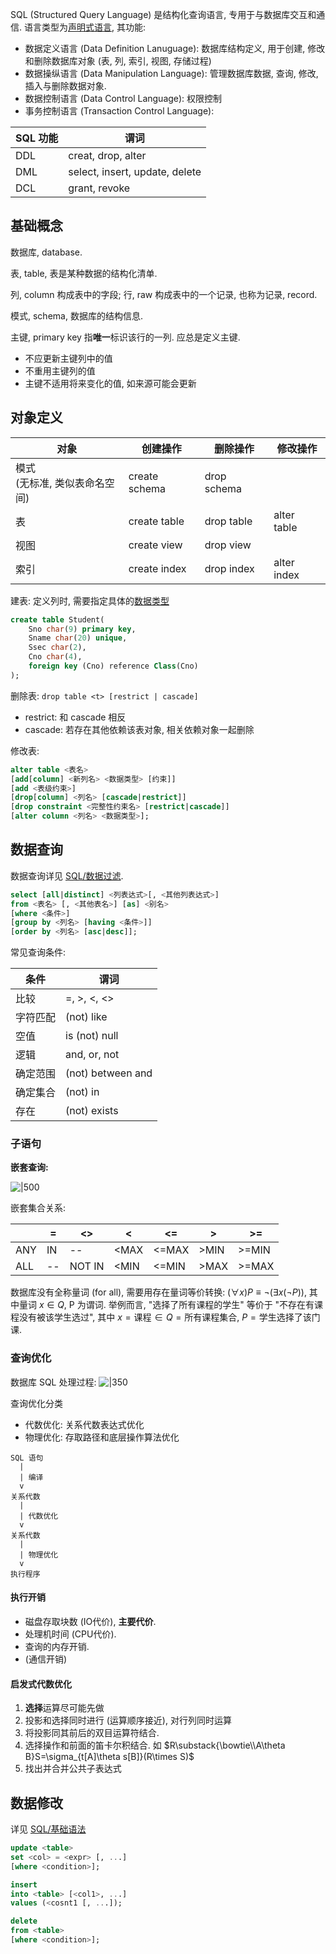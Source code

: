 SQL (Structured Query Language) 是结构化查询语言, 专用于与数据库交互和通信. 语言类型为[声明式语言](../../../Language/设计模式/编程范式.md), 其功能:
- 数据定义语言 (Data Definition Lanuguage): 数据库结构定义, 用于创建, 修改和删除数据库对象 (表, 列, 索引, 视图, 存储过程)
- 数据操纵语言 (Data Manipulation Language): 管理数据库数据, 查询, 修改, 插入与删除数据对象.
- 数据控制语言 (Data Control Language): 权限控制
- 事务控制语言 (Transaction Control Language): 

| SQL 功能 | 谓词                           |
| -------- | ------------------------------ |
| DDL      | creat, drop, alter             |
| DML      | select, insert, update, delete |
| DCL      | grant, revoke                               |

## 基础概念

数据库, database.

表, table, 表是某种数据的结构化清单. 

列, column 构成表中的字段; 行, raw 构成表中的一个记录, 也称为记录, record.

模式, schema, 数据库的结构信息.

主键, primary key 指**唯一**标识该行的一列. 应总是定义主键.  
- 不应更新主键列中的值
- 不重用主键列的值
- 主键不适用将来变化的值, 如来源可能会更新

## 对象定义

| 对象                    | 创建操作      | 删除操作    | 修改操作    |
| ----------------------- | ------------- | ----------- | ----------- |
| 模式 <br> (无标准, 类似表命名空间) | create schema | drop schema |             |
| 表                      | create table  | drop table  | alter table |
| 视图                    | create view   | drop view   |             |
| 索引                    | create index  | drop index  | alter index            |

建表: 定义列时, 需要指定具体的[数据类型](数据类型.md)

```sql
create table Student(
	Sno char(9) primary key,
	Sname char(20) unique,
	Ssec char(2),
	Cno char(4),
	foreign key (Cno) reference Class(Cno)
);
```

删除表: `drop table <t> [restrict | cascade]`
- restrict: 和 cascade 相反
- cascade: 若存在其他依赖该表对象, 相关依赖对象一起删除

修改表:
```sql
alter table <表名>
[add[column] <新列名> <数据类型> [约束]]
[add <表级约束>]
[drop[column] <列名> [cascade|restrict]]
[drop constraint <完整性约束名> [restrict|cascade]]
[alter column <列名> <数据类型>];
```

## 数据查询

数据查询详见 [SQL/数据过滤](数据过滤.md).

```sql
select [all|distinct] <列表达式>[, <其他列表达式>]
from <表名> [, <其他表名>] [as] <别名>
[where <条件>]
[group by <列名> [having <条件>]]
[order by <列名> [asc|desc]];
```

常见查询条件:

| 条件     | 谓词              |
| -------- | ----------------- |
| 比较     | =, >, <, <>       |
| 字符匹配 | (not) like        |
| 空值     | is (not) null     |
| 逻辑     | and, or, not      |
| 确定范围 | (not) between and |
| 确定集合 | (not) in          |
| 存在     | (not) exists             | 

### 子语句

**嵌套查询:**

![|500](../../../attach/数据库_JOIN语法.png)

嵌套集合关系:

|     | =   | <>     | <    | <=    | >    | >=    |
| --- | --- | ------ | ---- | ----- | ---- | ----- |
| ANY | IN  | --     | <MAX | <=MAX | >MIN | >=MIN |
| ALL | --  | NOT IN | <MIN | <=MIN | >MAX | >=MAX      |

数据库没有全称量词 (for all), 需要用存在量词等价转换: $(\forall x) P\equiv \neg (\exists x(\neg P))$, 其中量词 $x\in Q$, P 为谓词. 举例而言, "选择了所有课程的学生" 等价于 "不存在有课程没有被该学生选过", 其中 $x=\text{课程}\in Q=\text{所有课程集合}$, $P=\text{学生选择了该门课}$.

### 查询优化

数据库 SQL 处理过程: 
![|350](../../../../attach/Pasted%20image%2020240104222337.png)

查询优化分类
- 代数优化: 关系代数表达式优化
- 物理优化: 存取路径和底层操作算法优化

```
SQL 语句
  |
  | 编译
  v
关系代数
  |
  | 代数优化
  v
关系代数
  |
  | 物理优化
  v
执行程序
```

#### 执行开销

- 磁盘存取块数 (IO代价), **主要代价**.
- 处理机时间 (CPU代价).
- 查询的内存开销.
- (通信开销)

#### 启发式代数优化

1. **选择**运算尽可能先做
2. 投影和选择同时进行 (运算顺序接近), 对行列同时运算
3. 将投影同其前后的双目运算符结合. 
4. 选择操作和前面的笛卡尔积结合. 如 $R\substack{\bowtie\\A\theta B}S=\sigma_{t[A]\theta s[B]}(R\times S)$
5. 找出并合并公共子表达式

## 数据修改

详见 [SQL/基础语法](基础语法.md)

```sql
update <table>
set <col> = <expr> [, ...]
[where <condition>];

insert
into <table> [<col1>, ...]
values (<cosnt1 [, ...]);

delete
from <table>
[where <condition>];
```